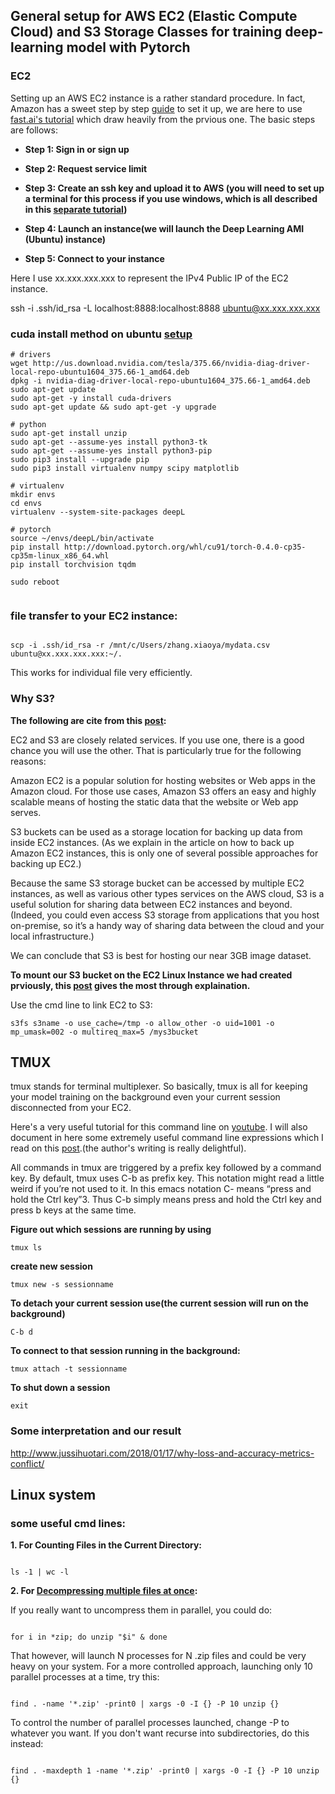 
## General setup for AWS EC2 (Elastic Compute Cloud) and S3 Storage Classes for training deep-learning model with Pytorch

### EC2

Setting up an AWS EC2 instance is a rather standard procedure. In fact, Amazon has a sweet step by step [guide](https://aws.amazon.com/getting-started/tutorials/get-started-dlami/) to set it up, we are here to use [fast.ai's tutorial](https://course.fast.ai/start_aws.html) which draw heavily from the prvious one. The basic steps are follows:

* **Step 1: Sign in or sign up**
* **Step 2: Request service limit**
* **Step 3: Create an ssh key and upload it to AWS (you will need to set up a terminal for this process if you use windows, which is all described in this [separate tutorial](https://course.fast.ai/terminal_tutorial.html))**

* **Step 4: Launch an instance(we will launch the Deep Learning AMI (Ubuntu) instance)**
* **Step 5: Connect to your instance**

Here I use xx.xxx.xxx.xxx to represent the IPv4 Public IP of the EC2 instance.

ssh -i .ssh/id_rsa -L localhost:8888:localhost:8888 ubuntu@xx.xxx.xxx.xxx


### cuda install method on ubuntu [setup](https://github.com/kevinzakka/blog-code/blob/master/aws-pytorch/install.sh)

```
# drivers
wget http://us.download.nvidia.com/tesla/375.66/nvidia-diag-driver-local-repo-ubuntu1604_375.66-1_amd64.deb
dpkg -i nvidia-diag-driver-local-repo-ubuntu1604_375.66-1_amd64.deb
sudo apt-get update
sudo apt-get -y install cuda-drivers
sudo apt-get update && sudo apt-get -y upgrade

# python
sudo apt-get install unzip
sudo apt-get --assume-yes install python3-tk
sudo apt-get --assume-yes install python3-pip
sudo pip3 install --upgrade pip
sudo pip3 install virtualenv numpy scipy matplotlib

# virtualenv
mkdir envs
cd envs
virtualenv --system-site-packages deepL

# pytorch
source ~/envs/deepL/bin/activate
pip install http://download.pytorch.org/whl/cu91/torch-0.4.0-cp35-cp35m-linux_x86_64.whl
pip install torchvision tqdm

sudo reboot


```



### file transfer to your EC2 instance:
```

scp -i .ssh/id_rsa -r /mnt/c/Users/zhang.xiaoya/mydata.csv ubuntu@xx.xxx.xxx.xxx:~/.
```


This works for individual file very efficiently. 

### Why S3? 
**The following are cite from this [post](https://www.cloudberrylab.com/resources/blog/amazon-ec2-vs-amazon-s3/):**

EC2 and S3 are closely related services. If you use one, there is a good chance you will use the other. That is particularly true for the following reasons:

Amazon EC2 is a popular solution for hosting websites or Web apps in the Amazon cloud. For those use cases, Amazon S3 offers an easy and highly scalable means of hosting the static data that the website or Web app serves.

S3 buckets can be used as a storage location for backing up data from inside EC2 instances. (As we explain in the article on how to back up Amazon EC2 instances, this is only one of several possible approaches for backing up EC2.)

Because the same S3 storage bucket can be accessed by multiple EC2 instances, as well as various other types services on the AWS cloud, S3 is a useful solution for sharing data between EC2 instances and beyond. (Indeed, you could even access S3 storage from applications that you host on-premise, so it’s a handy way of sharing data between the cloud and your local infrastructure.)

We can conclude that S3 is best for hosting our near 3GB image dataset. 

**To mount our S3 bucket on the EC2 Linux Instance we had created prviously, this [post](https://cloudkul.com/blog/mounting-s3-bucket-linux-ec2-instance/) gives the most through explaination.**

Use the cmd line to link EC2 to S3:

```
s3fs s3name -o use_cache=/tmp -o allow_other -o uid=1001 -o mp_umask=002 -o multireq_max=5 /mys3bucket

```




## TMUX 
tmux stands for terminal multiplexer. So basically, tmux is all for keeping your model training on the background even your current session disconnected from your EC2. 

Here's a very useful tutorial for this command line on [youtube](https://www.youtube.com/watch?v=BHhA_ZKjyxo). 
I will also document in here some extremely useful command line expressions which I read on this [post](https://www.hamvocke.com/blog/a-quick-and-easy-guide-to-tmux/).(the author's writing is really delightful).

All commands in tmux are triggered by a prefix key followed by a command key. By default, tmux uses C-b as prefix key. This notation might read a little weird if you’re not used to it. In this emacs notation C- means “press and hold the Ctrl key”3. Thus C-b simply means press and hold the Ctrl key and press b keys at the same time.

**Figure out which sessions are running by using**
```
tmux ls
```
**create new session**
```
tmux new -s sessionname
```

**To detach your current session use(the current session will run on the background)**
```
C-b d 
```


**To connect to that session running in the background:**
```
tmux attach -t sessionname
```

**To shut down a session**

```
exit
```






### Some interpretation and our result
http://www.jussihuotari.com/2018/01/17/why-loss-and-accuracy-metrics-conflict/


## Linux system 

### some useful cmd lines:

**1. For Counting Files in the Current Directory:**
```

ls -1 | wc -l
```

**2. For [Decompressing multiple files at once](https://askubuntu.com/questions/431478/decompressing-multiple-files-at-once):**

If you really want to uncompress them in parallel, you could do:
```

for i in *zip; do unzip "$i" & done
```

That however, will launch N processes for N .zip files and could be very heavy on your system. For a more controlled approach, launching only 10 parallel processes at a time, try this:
```

find . -name '*.zip' -print0 | xargs -0 -I {} -P 10 unzip {}
```

To control the number of parallel processes launched, change -P to whatever you want. If you don't want recurse into subdirectories, do this instead:
```

find . -maxdepth 1 -name '*.zip' -print0 | xargs -0 -I {} -P 10 unzip {}
```


